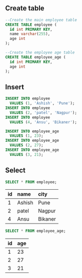 ## Create table
```sql
--Create the main employee table
CREATE TABLE employee (
  id int PRIMARY KEY,
  name varchar(255),
  age int
);

--Create the employee age table
CREATE TABLE employee_age (
  id int PRIMARY KEY,
  age int
);
```

## Insert
```sql
INSERT INTO employee
  VALUES (1, 'Ashish', 'Pune');
INSERT INTO employee
  VALUES (2, 'patel', 'Nagpur');
INSERT INTO employee
  VALUES (4, 'Ansu', 'Bikaner');

INSERT INTO employee_age
  VALUES (1, 23);
INSERT INTO employee_age
  VALUES (2, 27);
INSERT INTO employee_age
  VALUES (3, 21);
```

## Select
```sql
SELECT * FROM employee;
```
| id | name   | city    |
|:---|:-------|:--------|
| 1  | Ashish | Pune    |
| 2  | patel  | Nagpur  |
| 4  | Ansu   | Bikaner |

```sql
SELECT * FROM employee_age;
```
| id | age |
|:---|:----|
| 1  | 23  |
| 2  | 27  |
| 3  | 21  |
